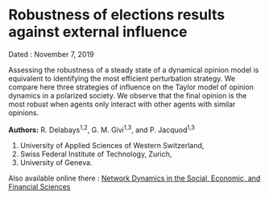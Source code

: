 # Robustness of elections results against external influence 

Dated : November 7, 2019

Assessing the robustness of a steady state of a dynamical opinion model is equivalent to identifying the most efficient perturbation strategy. We compare here three strategies of influence on the Taylor model of opinion dynamics in a polarized society. We observe that the final opinion is the most robust when agents only interact with other agents with similar opinions.

**Authors:** R. Delabays<sup>1,2</sup>, G. M. Givi<sup>1,3</sup>, and P. Jacquod<sup>1,3</sup> 

1) University of Applied Sciences of Western Switzerland,
2) Swiss Federal Institute of Technology, Zurich,
3) University of Geneva.

Also available online there : [Network Dynamics in the Social, Economic, and Financial Sciences](https://areeweb.polito.it/disma-excellence/NDR/Dynamics.html) 



<!-- keywords: network_robustness, Opinion dynamics, Robustness-->

<!-- link: -->
